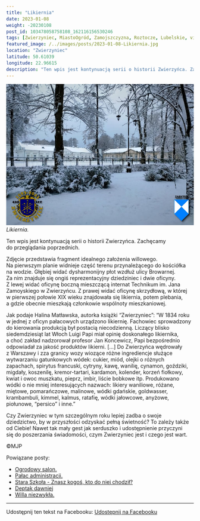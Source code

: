 ```yaml
---
title: "Likiernia"
date: 2023-01-08
weight: -20230108
post_id: 103478058758108_162116156530246
tags: [Zwierzyniec, MiastoOgród, Zamojszczyzna, Roztocze, Lubelskie, villarestituta, turystyka, dziedzictwo, zabytki, krajobrazy]
featured_image: /../images/posts/2023-01-08-Likiernia.jpg
location: "Zwierzyniec"
latitude: 50.61039
longitude: 22.96615
description: "Ten wpis jest kontynuacją serii o historii Zwierzyńca. Zachęcamy do przeglądania poprzednich...."
---
```


![Likiernia.](/images/posts/2023-01-08-Likiernia.jpg)
*Likiernia.*

Ten wpis jest kontynuacją serii o historii Zwierzyńca. Zachęcamy do przeglądania poprzednich.

Zdjęcie przedstawia fragment idealnego założenia willowego.
Na pierwszym planie widnieje część terenu przynależącego do kościółka na wodzie. Głębiej widać dysharmonijny płot wzdłuż ulicy Browarnej. Za nim znajduje się ongiś reprezentacyjny dziedziniec i dwie oficyny. Z lewej widać oficynę boczną mieszczącą internat Technikum im. Jana Zamoyskiego w Zwierzyńcu. Z prawej widać oficynę skrzydłową, w której w pierwszej połowie XIX wieku znajdowała się likiernia, potem plebania, a gdzie obecnie mieszkają członkowie wspólnoty mieszkaniowej.

Jak podaje Halina Matławska, autorka książki “Zwierzyniec”:
“W 1834 roku w jednej z oficyn pałacowych urządzono likiernię. Fachowiec sprowadzony do kierowania produkcją był postacią niecodzienną. Liczący blisko siedemdziesiąt lat Włoch Luigi Papi miał opinię doskonałego likiernika, a choć zakład nadzorował profesor Jan Koncewicz, Papi bezpośrednio odpowiadał za jakość produktów likierni. [...]
Do Zwierzyńca wędrowały z Warszawy i zza granicy wozy wiozące różne ingrediencje służące wytwarzaniu gatunkowych wódek: cukier, miód, olejki o różnych zapachach, spirytus francuski, cytryny, kawę, wanilię, cynamon, goździki, migdały, koszenilę, kremor-tartari, kardamon, kolender, korzeń fiołkowy, kwiat i owoc muszkatu, pieprz, imbir, liście bobkowe itp. Produkowano wódki o nie mniej interesujących nazwach: likiery waniliowe, różane, miętowe, pomarańczowe, malinowe, wódki gdańskie, goldwasser, krambambuli, kimmel, kalmus, ratafię, wódki jałowcowe, anyżowe, piołunowe, “persico” i inne.”

Czy Zwierzyniec w tym szczególnym roku lepiej zadba o swoje dziedzictwo, by w przyszłości odzyskać pełną świetność?
To zależy także od Ciebie!
Nawet tak mały gest jak serduszko i udostępnienie przyczyni się do poszerzania świadomości, czym Zwierzyniec jest i czego jest wart.



©MJP

Powiązane posty:
- [Ogrodowy salon.](/posts/Ogrodowy-salon)
- [Pałac administracji.](/posts/Palac-administracji)
- [Stara Szkoła - Znasz kogoś, kto do niej chodził?](/posts/Stara-Szkola-Znasz-kogos-kto-do-niej-chodzil)
- [Deptak dawniej](/posts/Deptak-dawniej)
- [Willa niezwykła.](/posts/Willa-niezwykla)


---

Udostępnij ten tekst na Facebooku:
[Udostępnij na Facebooku](https://www.facebook.com/sharer/sharer.php?u=https://stowarzyszeniewachniewskiej.pl/posts/Likiernia)

<script type="application/ld+json">
{
  "@context": "https://schema.org",
  "@type": "BlogPosting",
  "headline": "Likiernia.",
  "datePublished": "2023-01-08",
  "dateModified": "2023-01-08",
  "author": {
    "@type": "Person",
    "name": "Michał Jan Patyk"
  },
  "publisher": {
    "@type": "Organization",
    "name": "Stowarzyszenie im. Aleksandry Wachniewskiej",
    "logo": {
      "@type": "ImageObject",
      "url": "https://stowarzyszeniewachniewskiej.pl/images/logo/logo.svg"
    }
  },
  "mainEntityOfPage": {
    "@type": "WebPage",
    "@id": "https://stowarzyszeniewachniewskiej.pl/posts/Likiernia"
  },
  "image": {
    "@type": "ImageObject",
    "url": "https://stowarzyszeniewachniewskiej.pl/images/posts/2023-01-08-Likiernia.jpg"
  },
  "articleSection": "Dziedzictwo Kulturowe i Zabytki",
  "keywords": "Zwierzyniec, MiastoOgród, Zamojszczyzna, Roztocze, Lubelskie, villarestituta, turystyka, dziedzictwo, zabytki, krajobrazy",
  "wordCount": 249,
  "articleBody": "Ten wpis jest kontynuacją serii o historii Zwierzyńca. Zachęcamy do przeglądania poprzednich.\n\nZdjęcie przedstawia fragment idealnego założenia willowego. \nNa pierwszym planie widnieje część terenu przynależącego do kościółka na wodzie. Głębiej widać dysharmonijny płot wzdłuż ulicy Browarnej. Za nim znajduje się ongiś reprezentacyjny dziedziniec i dwie oficyny. Z lewej widać oficynę boczną mieszczącą internat Technikum im. Jana Zamoyskiego w Zwierzyńcu. Z prawej widać oficynę skrzydłową, w której w pierwszej połowie XIX wieku znajdowała się likiernia, potem plebania, a gdzie obecnie mieszkają członkowie wspólnoty mieszkaniowej. \n\nJak podaje Halina Matławska, autorka książki “Zwierzyniec”:\n“W 1834 roku w jednej z oficyn pałacowych urządzono likiernię. Fachowiec sprowadzony do kierowania produkcją był postacią niecodzienną. Liczący blisko siedemdziesiąt lat Włoch Luigi Papi miał opinię doskonałego likiernika, a choć zakład nadzorował profesor Jan Koncewicz, Papi bezpośrednio odpowiadał za jakość produktów likierni. [...]\nDo Zwierzyńca wędrowały z Warszawy i zza granicy wozy wiozące różne ingrediencje służące wytwarzaniu gatunkowych wódek: cukier, miód, olejki o różnych zapachach, spirytus francuski, cytryny, kawę, wanilię, cynamon, goździki, migdały, koszenilę, kremor-tartari, kardamon, kolender, korzeń fiołkowy, kwiat i owoc muszkatu, pieprz, imbir, liście bobkowe itp. Produkowano wódki o nie mniej interesujących nazwach: likiery waniliowe, różane, miętowe, pomarańczowe, malinowe, wódki gdańskie, goldwasser, krambambuli, kimmel, kalmus, ratafię, wódki jałowcowe, anyżowe, piołunowe, “persico” i inne.”\n\nCzy Zwierzyniec w tym szczególnym roku lepiej zadba o swoje dziedzictwo, by w przyszłości odzyskać pełną świetność?\nTo zależy także od Ciebie!\nNawet tak mały gest jak serduszko i udostępnienie przyczyni się do poszerzania świadomości, czym Zwierzyniec jest i czego jest wart.\n \n         \n\n©MJP",
  "description": "Odkryj piękno Zwierzyńca i jego zabytki.",
  "copyrightHolder": {
    "@type": "Person",
    "name": "Michał Jan Patyk"
  }
}
</script>
<script type="application/ld+json">
{
  "@context": "https://schema.org",
  "@type": "BreadcrumbList",
  "itemListElement": [
    {
      "@type": "ListItem",
      "position": 1,
      "name": "Home",
      "item": "https://stowarzyszeniewachniewskiej.pl"
    },
    {
      "@type": "ListItem",
      "position": 2,
      "name": "posts",
      "item": "https://stowarzyszeniewachniewskiej.pl/posts"
    },
    {
      "@type": "ListItem",
      "position": 3,
      "name": "Likiernia.",
      "item": "https://stowarzyszeniewachniewskiej.pl/posts/Likiernia"
    }
  ]
}
</script>
